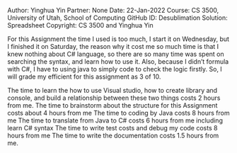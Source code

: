 Author: Yinghua Yin
Partner:    None
Date:       22-Jan-2022
Course:     CS 3500, University of Utah, School of Computing
GitHub ID:  Desublimation
Solution:   Spreadsheet
Copyright:  CS 3500 and Yinghua Yin

For this Assignment the time I used is too much, I start it on Wednesday, but I finished it on Saturday, the reason why it cost me so much time is that I knew nothing about C# language, so there are so many time was spent on searching the syntax, and learn how to use it. Also, because I didn’t formula with C#, I have to using java to simply code to check the logic firstly. So, I will grade my efficient for this assignment as 3 of 10.

The time to learn the how to use Visual studio, how to create library and console, and build a relationship between these two things costs 2 hours from me.
The time to brainstorm about the structure for this Assignment costs about 4 hours from me
The time to coding by Java costs 8 hours from me
The time to translate from Java to C# costs 6 hours from me including learn C# syntax
The time to write test costs and debug my code costs 8 hours from me
The time to write the documentation costs 1.5 hours from me.
